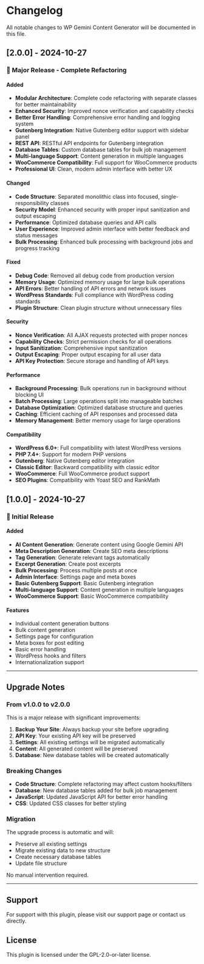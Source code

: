 # Changelog

All notable changes to WP Gemini Content Generator will be documented in this file.

## [2.0.0] - 2024-10-27

### 🚀 Major Release - Complete Refactoring

#### Added
- **Modular Architecture**: Complete code refactoring with separate classes for better maintainability
- **Enhanced Security**: Improved nonce verification and capability checks
- **Better Error Handling**: Comprehensive error handling and logging system
- **Gutenberg Integration**: Native Gutenberg editor support with sidebar panel
- **REST API**: RESTful API endpoints for Gutenberg integration
- **Database Tables**: Custom database tables for bulk job management
- **Multi-language Support**: Content generation in multiple languages
- **WooCommerce Compatibility**: Full support for WooCommerce products
- **Professional UI**: Clean, modern admin interface with better UX

#### Changed
- **Code Structure**: Separated monolithic class into focused, single-responsibility classes
- **Security Model**: Enhanced security with proper input sanitization and output escaping
- **Performance**: Optimized database queries and API calls
- **User Experience**: Improved admin interface with better feedback and status messages
- **Bulk Processing**: Enhanced bulk processing with background jobs and progress tracking

#### Fixed
- **Debug Code**: Removed all debug code from production version
- **Memory Usage**: Optimized memory usage for large bulk operations
- **API Errors**: Better handling of API errors and network issues
- **WordPress Standards**: Full compliance with WordPress coding standards
- **Plugin Structure**: Clean plugin structure without unnecessary files

#### Security
- **Nonce Verification**: All AJAX requests protected with proper nonces
- **Capability Checks**: Strict permission checks for all operations
- **Input Sanitization**: Comprehensive input sanitization
- **Output Escaping**: Proper output escaping for all user data
- **API Key Protection**: Secure storage and handling of API keys

#### Performance
- **Background Processing**: Bulk operations run in background without blocking UI
- **Batch Processing**: Large operations split into manageable batches
- **Database Optimization**: Optimized database structure and queries
- **Caching**: Efficient caching of API responses and processed data
- **Memory Management**: Better memory usage for large operations

#### Compatibility
- **WordPress 6.0+**: Full compatibility with latest WordPress versions
- **PHP 7.4+**: Support for modern PHP versions
- **Gutenberg**: Native Gutenberg editor integration
- **Classic Editor**: Backward compatibility with classic editor
- **WooCommerce**: Full WooCommerce product support
- **SEO Plugins**: Compatibility with Yoast SEO and RankMath

## [1.0.0] - 2024-10-27

### 🎉 Initial Release

#### Added
- **AI Content Generation**: Generate content using Google Gemini API
- **Meta Description Generation**: Create SEO meta descriptions
- **Tag Generation**: Generate relevant tags automatically
- **Excerpt Generation**: Create post excerpts
- **Bulk Processing**: Process multiple posts at once
- **Admin Interface**: Settings page and meta boxes
- **Basic Gutenberg Support**: Basic Gutenberg integration
- **Multi-language Support**: Content generation in multiple languages
- **WooCommerce Support**: Basic WooCommerce compatibility

#### Features
- Individual content generation buttons
- Bulk content generation
- Settings page for configuration
- Meta boxes for post editing
- Basic error handling
- WordPress hooks and filters
- Internationalization support

---

## Upgrade Notes

### From v1.0.0 to v2.0.0

This is a major release with significant improvements:

1. **Backup Your Site**: Always backup your site before upgrading
2. **API Key**: Your existing API key will be preserved
3. **Settings**: All existing settings will be migrated automatically
4. **Content**: All generated content will be preserved
5. **Database**: New database tables will be created automatically

### Breaking Changes

- **Code Structure**: Complete refactoring may affect custom hooks/filters
- **Database**: New database tables added for bulk job management
- **JavaScript**: Updated JavaScript API for better error handling
- **CSS**: Updated CSS classes for better styling

### Migration

The upgrade process is automatic and will:
- Preserve all existing settings
- Migrate existing data to new structure
- Create necessary database tables
- Update file structure

No manual intervention required.

---

## Support

For support with this plugin, please visit our support page or contact us directly.

## License

This plugin is licensed under the GPL-2.0-or-later license.

